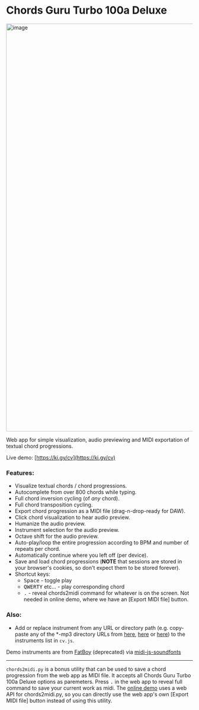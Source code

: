 # Chords Guru Turbo 100a Deluxe 

<img width="1099" alt="image" src="https://user-images.githubusercontent.com/50331907/216043200-f4c648d2-492c-4910-bedd-8980a23519b6.png">

Web app for simple visualization, audio previewing and MIDI exportation of textual chord progressions.

Live demo: [https://ki.gy/cv](https://ki.gy/cv)

### Features:
- Visualize textual chords / chord progressions.
- Autocomplete from over 800 chords while typing.
- Full chord inversion cycling (of _any_ chord).
- Full chord transposition cycling.
- Export chord progression as a MIDI file (drag-n-drop-ready for DAW).
- Click chord visualization to hear audio preview.
- Humanize the audio preview.
- Instrument selection for the audio preview.
- Octave shift for the audio preview.
- Auto-play/loop the entire progression according to BPM and number of repeats per chord.
- Automatically continue where you left off (per device).
- Save and load chord progressions (**NOTE** that sessions are stored in your browser's cookies, so don't expect them to be stored forever).
- Shortcut keys: 
  - <kbd>Space</kbd> - toggle play
  - <kbd>Q</kbd><kbd>W</kbd><kbd>E</kbd><kbd>R</kbd><kbd>T</kbd><kbd>Y</kbd> etc... - play corresponding chord
  - <kbd>.</kbd> - reveal chords2midi command for whatever is on the screen. Not needed in online demo, where we have an [Export MIDI file] button.

### Also:
- Add or replace instrument from any URL or directory path (e.g. copy-paste any of the *-mp3 directory URLs from [here](https://github.com/gleitz/midi-js-soundfonts/tree/gh-pages/FatBoy), [here](https://github.com/gleitz/midi-js-soundfonts/tree/gh-pages/FluidR3_GM) or [here](https://github.com/gleitz/midi-js-soundfonts/tree/gh-pages/MusyngKite)) to the instruments list in `cv.js`.

Demo instruments are from [FatBoy](https://web.archive.org/web/20220124174052/https://fatboy.site/) (deprecated) via [midi-js-soundfonts](https://github.com/gleitz/midi-js-soundfonts/)

---

`chords2midi.py` is a bonus utility that can be used to save a chord progression from the web app as MIDI file. It accepts all Chords Guru Turbo 100a Deluxe options as paremeters. Press <kbd>.</kbd> in the web app to reveal full command to save your current work as midi. The [online demo](https://ki.gy/cv) uses a web API for chords2midi.py, so you can directly use the web app's own [Export MIDI file] button instead of using this utility.




